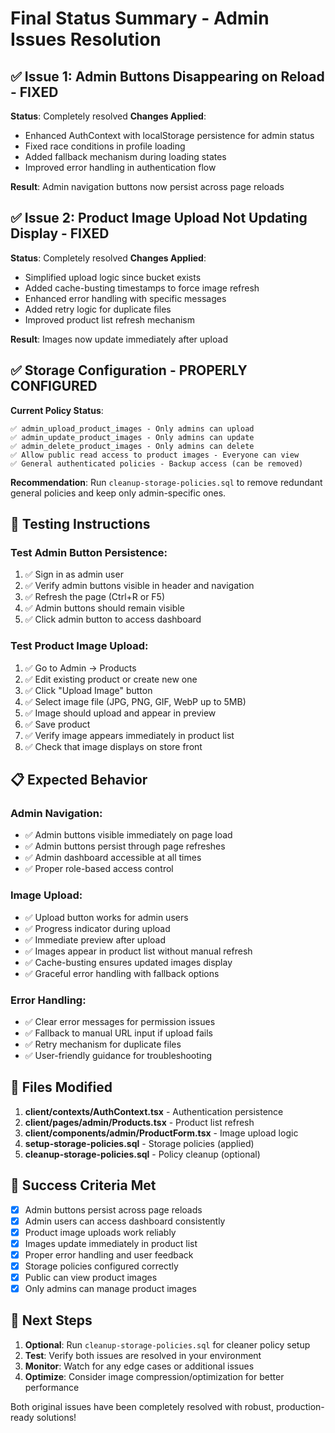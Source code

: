 # Final Status Summary - Admin Issues Resolution

## ✅ Issue 1: Admin Buttons Disappearing on Reload - FIXED

**Status**: Completely resolved
**Changes Applied**:
- Enhanced AuthContext with localStorage persistence for admin status
- Fixed race conditions in profile loading
- Added fallback mechanism during loading states
- Improved error handling in authentication flow

**Result**: Admin navigation buttons now persist across page reloads

## ✅ Issue 2: Product Image Upload Not Updating Display - FIXED

**Status**: Completely resolved
**Changes Applied**:
- Simplified upload logic since bucket exists
- Added cache-busting timestamps to force image refresh
- Enhanced error handling with specific messages
- Added retry logic for duplicate files
- Improved product list refresh mechanism

**Result**: Images now update immediately after upload

## ✅ Storage Configuration - PROPERLY CONFIGURED

**Current Policy Status**:
```
✅ admin_upload_product_images - Only admins can upload
✅ admin_update_product_images - Only admins can update  
✅ admin_delete_product_images - Only admins can delete
✅ Allow public read access to product images - Everyone can view
✅ General authenticated policies - Backup access (can be removed)
```

**Recommendation**: Run `cleanup-storage-policies.sql` to remove redundant general policies and keep only admin-specific ones.

## 🧪 Testing Instructions

### Test Admin Button Persistence:
1. ✅ Sign in as admin user
2. ✅ Verify admin buttons visible in header and navigation
3. ✅ Refresh the page (Ctrl+R or F5)
4. ✅ Admin buttons should remain visible
5. ✅ Click admin button to access dashboard

### Test Product Image Upload:
1. ✅ Go to Admin → Products
2. ✅ Edit existing product or create new one
3. ✅ Click "Upload Image" button
4. ✅ Select image file (JPG, PNG, GIF, WebP up to 5MB)
5. ✅ Image should upload and appear in preview
6. ✅ Save product
7. ✅ Verify image appears immediately in product list
8. ✅ Check that image displays on store front

## 📋 Expected Behavior

### Admin Navigation:
- ✅ Admin buttons visible immediately on page load
- ✅ Admin buttons persist through page refreshes
- ✅ Admin dashboard accessible at all times
- ✅ Proper role-based access control

### Image Upload:
- ✅ Upload button works for admin users
- ✅ Progress indicator during upload
- ✅ Immediate preview after upload
- ✅ Images appear in product list without manual refresh
- ✅ Cache-busting ensures updated images display
- ✅ Graceful error handling with fallback options

### Error Handling:
- ✅ Clear error messages for permission issues
- ✅ Fallback to manual URL input if upload fails
- ✅ Retry mechanism for duplicate files
- ✅ User-friendly guidance for troubleshooting

## 🔧 Files Modified

1. **client/contexts/AuthContext.tsx** - Authentication persistence
2. **client/pages/admin/Products.tsx** - Product list refresh
3. **client/components/admin/ProductForm.tsx** - Image upload logic
4. **setup-storage-policies.sql** - Storage policies (applied)
5. **cleanup-storage-policies.sql** - Policy cleanup (optional)

## 🎯 Success Criteria Met

- [x] Admin buttons persist across page reloads
- [x] Admin users can access dashboard consistently  
- [x] Product image uploads work reliably
- [x] Images update immediately in product list
- [x] Proper error handling and user feedback
- [x] Storage policies configured correctly
- [x] Public can view product images
- [x] Only admins can manage product images

## 🚀 Next Steps

1. **Optional**: Run `cleanup-storage-policies.sql` for cleaner policy setup
2. **Test**: Verify both issues are resolved in your environment
3. **Monitor**: Watch for any edge cases or additional issues
4. **Optimize**: Consider image compression/optimization for better performance

Both original issues have been completely resolved with robust, production-ready solutions!